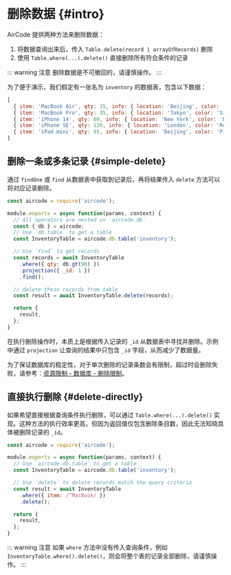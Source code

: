# 删除数据 {#intro}

AirCode 提供两种方法来删除数据：

1. 将数据查询出来后，传入 `Table.delete(record | arrayOfRecords)` 删除
2. 使用 `Table.where(...).delete()` 直接删除所有符合条件的记录

::: warning 注意
删除数据是不可撤回的，请谨慎操作。
:::

为了便于演示，我们假定有一张名为 `inventory` 的数据表，包含以下数据：

```js
[
  { item: 'MacBook Air', qty: 15, info: { location: 'Beijing', color: 'Black' } },
  { item: 'MacBook Pro', qty: 35, info: { location: 'Tokyo', color: 'Silver' } },
  { item: 'iPhone 14', qty: 80, info: { location: 'New York', color: 'Blue' } },
  { item: 'iPhone SE', qty: 120, info: { location: 'London', color: 'Red' } },
  { item: 'iPad mini', qty: 95, info: { location: 'Beijing', color: 'Pink' } }
]
```

## 删除一条或多条记录 {#simple-delete}

通过 `findOne` 或 `find` 从数据表中获取到记录后，再将结果传入 `delete` 方法可以将对应记录删除。

```js
const aircode = require('aircode');

module.exports = async function(params, context) {
  // All operators are nested in `aircode.db`
  const { db } = aircode;
  // Use `db.table` to get a table
  const InventoryTable = aircode.db.table('inventory');

  // Use `find` to get records
  const records = await InventoryTable
    .where({ qty: db.gt(90) })
    .projection({ _id: 1 })
    .find();

  // delete these records from table
  const result = await InventoryTable.delete(records);

  return {
    result,
  };
}
```

在执行删除操作时，本质上是根据传入记录的 `_id` 从数据表中寻找并删除。示例中通过 `projection` 让查询的结果中只包含 `_id` 字段，从而减少了数据量。

为了保证数据库的稳定性，对于单次删除的记录条数会有限制，超过时会删除失败，请参考：[资源限制 - 数据库 - 删除限制](/cn/about/limits#database-delete)。

## 直接执行删除 {#delete-directly}

如果希望直接根据查询条件执行删除，可以通过 `Table.where(...).delete()` 实现。这种方法的执行效率更高，但因为返回值仅包含删除条目数，因此无法知晓具体被删除记录的 `_id`。

```js
const aircode = require('aircode');

module.exports = async function(params, context) {
  // Use `aircode.db.table` to get a table
  const InventoryTable = aircode.db.table('inventory');

  // Use `delete` to delete records match the query criteria
  const result = await InventoryTable
    .where({ item: /^MacBook/ })
    .delete();

  return {
    result,
  };
}
```

::: warning 注意
如果 `where` 方法中没有传入查询条件，例如 `InventoryTable.where().delete()`，则会将整个表的记录全部删除，请谨慎操作。
:::
